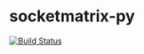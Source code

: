 # socketmatrix-py

[![Build Status](https://travis-ci.com/dan-win/socketmatrix-py.svg?branch=master)](https://travis-ci.com/dan-win/socketmatrix-py)
